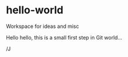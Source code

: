 # hello-world
Workspace for ideas and misc

Hello hello, this is a small first step in Git world...

/J
